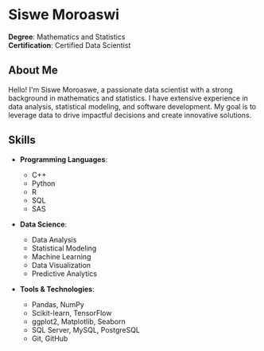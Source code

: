 # Siswe Moroaswi

**Degree**: Mathematics and Statistics  
**Certification**: Certified Data Scientist  

## About Me

Hello! I'm Siswe Moroaswe, a passionate data scientist with a strong background in mathematics and statistics. I have extensive experience in data analysis, statistical modeling, and software development. My goal is to leverage data to drive impactful decisions and create innovative solutions.

## Skills

- **Programming Languages**:
  - C++
  - Python
  - R
  - SQL
  - SAS

- **Data Science**:
  - Data Analysis
  - Statistical Modeling
  - Machine Learning
  - Data Visualization
  - Predictive Analytics

- **Tools & Technologies**:
  - Pandas, NumPy
  - Scikit-learn, TensorFlow
  - ggplot2, Matplotlib, Seaborn
  - SQL Server, MySQL, PostgreSQL
  - Git, GitHub
